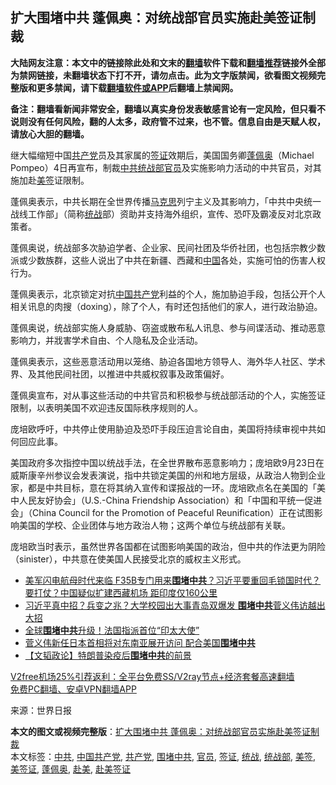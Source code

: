  <h2>扩大围堵中共 蓬佩奥：对统战部官员实施赴美签证制裁</h2> <p class="notice"><b>大陆网友注意：本文中的链接除此处和文末的<a href="https://github.com/bannedbook/fanqiang" >翻墙</a>软件下载和<a href="https://github.com/killgcd/justmysocks/blob/master/README.md">翻墙推荐</a>链接外全部为禁网链接，未翻墙状态下打不开，请勿点击。此为文字版禁闻，欲看图文视频完整版和更多禁闻，请下载<a href="https://github.com/bannedbook/fanqiang">翻墙软件或APP</a>后翻墙上禁闻网。</p><p>备注：翻墙看新闻非常安全，翻墙以真实身份发表敏感言论有一定风险，但只看不说则没有任何风险，翻的人太多，政府管不过来，也不管。信息自由是天赋人权，请放心大胆的翻墙。</b></p>  <div class="entry"> <p id="conimg">继大幅缩短中国<a href="https://www.bannedbook.org/bnews/tag/%e5%85%b1%e4%ba%a7%e5%85%9a/" class="st_tag internal_tag" rel="tag" title="标签 共产党 下的日志">共产党</a>员及其家属的<a href="https://www.bannedbook.org/bnews/tag/%e7%ad%be%e8%af%81/" class="st_tag internal_tag" rel="tag" title="标签 签证 下的日志">签证</a>效期后，美国国务卿<a href="https://www.bannedbook.org/bnews/tag/%E8%93%AC%E4%BD%A9%E5%A5%A5/" class="st_tag internal_tag" rel="tag" title="标签 蓬佩奥 下的日志">蓬佩奥</a>（Michael Pompeo）4日再宣布，制裁<a href="https://www.bannedbook.org/bnews/tag/%e4%b8%ad%e5%85%b1/" class="st_tag internal_tag" rel="tag" title="标签 中共 下的日志">中共</a><a href="https://www.bannedbook.org/bnews/tag/%e7%bb%9f%e6%88%98%e9%83%a8/" class="st_tag internal_tag" rel="tag" title="标签 统战部 下的日志">统战部</a><a href="https://www.bannedbook.org/bnews/tag/%E5%AE%98%E5%91%98/" class="st_tag internal_tag" rel="tag" title="标签 官员 下的日志">官员</a>及实施影响力活动的中共官员，对其施加赴<a href="https://www.bannedbook.org/bnews/tag/%E7%BE%8E%E7%AD%BE/" class="st_tag internal_tag" rel="tag" title="标签 美签 下的日志">美签</a>证限制。</p> <p>蓬佩奥表示，中共长期在全世界传播<span class='wp_keywordlink'><a href="https://www.bannedbook.org/forum2/topic105.html" title="《马克思的成魔之路》" target="_blank">马克思</a></span>列宁主义及其影响力，「中共中央统一战线工作部」（简称<a href="https://www.bannedbook.org/bnews/tag/%e7%bb%9f%e6%88%98/" class="st_tag internal_tag" rel="tag" title="标签 统战 下的日志">统战</a>部）资助并支持海外组织，宣传、恐吓及霸凌反对北京政策者。</p> <p>蓬佩奥说，统战部多次胁迫学者、企业家、民间社团及华侨社团，也包括宗教少数派或少数族群，这些人说出了中共在新疆、西藏和<span class='wp_keywordlink_affiliate'><a href="https://www.bannedbook.org/" title="中国" target="_blank">中国</a></span>各处，实施可怕的伤害人权行为。</p>  <p>蓬佩奥表示，北京锁定对抗<a href="https://www.bannedbook.org/bnews/tag/%e4%b8%ad%e5%9b%bd%e5%85%b1%e4%ba%a7%e5%85%9a/" class="st_tag internal_tag" rel="tag" title="标签 中国共产党 下的日志">中国共产党</a>利益的个人，施加胁迫手段，包括公开个人相关讯息的肉搜（doxing），除了个人，有时还包括他们的家人，进行政治胁迫。</p> <p>蓬佩奥说，统战部实施人身威胁、窃盗或散布私人讯息、参与间谍活动、推动恶意影响力，并戕害学术自由、个人隐私及企业活动。</p> <p>蓬佩奥表示，这些恶意活动用以笼络、胁迫各国地方领导人、海外华人社区、学术界、及其他民间社团，以推进中共威权叙事及政策偏好。</p>  <p>蓬佩奥宣布，对从事这些活动的中共官员和积极参与统战部活动的个人，实施签证限制，以表明美国不欢迎违反国际秩序规则的人。</p> <p>庞培欧呼吁，中共停止使用胁迫及恐吓手段压迫言论自由，美国将持续审视中共如何回应此事。</p> <p>美国政府多次指控中国以统战手法，在全世界散布恶意影响力；庞培欧9月23日在威斯康辛州参议会发表演说，指中共锁定美国的州和地方层级，从政治人物到企业家，都是中共目标，意在将其纳入宣传和谍报战的一环。庞培欧点名在美国的「美中人民友好协会」（U.S.-China Friendship Association）和「中国和平统一促进会」（China Council for the Promotion of Peaceful Reunification）正在试图影响美国的学校、企业团体与地方政治人物；这两个单位与统战部有关联。</p>  <p>庞培欧当时表示，虽然世界各国都在试图影响美国的政治，但中共的作法更为阴险（sinister），中共意在使美国人民接受北京的威权主义形式。</p> <ul class='op-related-articles' title='相关阅读'> <li><a href='https://www.bannedbook.org/bnews/bannedvideo/20201030/1422911.html' target='_blank'>美军闪电航母时代来临 F35B专门用来<b>围堵中共</b>？习近平要重回毛锁国时代？要打仗？中国疑似扩建西藏机场 距印度仅160公里</a></li> <li><a href='https://www.bannedbook.org/bnews/topimagenews/20201016/1415116.html' target='_blank'>习近平真中招？兵变之兆？大学校园出大事青岛双爆发 <b>围堵中共</b>菅义伟访越出大招</a></li> <li><a href='https://www.bannedbook.org/bnews/taiwannews/20201014/1413677.html' target='_blank'>全球<b>围堵中共</b>升级！法国指派首位“印太大使”</a></li> <li><a href='https://www.bannedbook.org/bnews/worldnews/20201013/1413110.html' target='_blank'>菅义伟新任日本首相将对东南亚展开访问 配合美国<b>围堵中共</b></a></li> <li><a href='https://www.bannedbook.org/bnews/comments/20201008/1410365.html' target='_blank'>【文韬政论】特朗普染疫后<b>围堵中共</b>的前景</a></li> </ul> <p class="texttj"> <a href="https://www.bannedbook.org/forum23/topic22702.html" target="_blank">V2free机场25%引荐返利：全平台免费SS/V2ray节点+经济套餐高速翻墙</a><br/> <a href="https://github.com/bannedbook/fanqiang/wiki/%E7%A6%81%E9%97%BB%E7%BD%91%E5%AE%89%E5%8D%93%E7%BF%BB%E5%A2%99%E6%96%B0%E9%97%BBAPP" target="_blank">免费PC翻墙、安卓VPN翻墙APP</a></p><p> 来源：世界日报 </p><a name='sharetosocial'></a>       <div><b>本文的图文或视频完整版</b>：<a href='https://www.bannedbook.org/bnews/topimagenews/20201205/1442290.html'>扩大围堵中共 蓬佩奥：对统战部官员实施赴美签证制裁</a></div>  </div><!--END ENTRY--> <div class="postfooter"> <div>本文标签：<a href="https://www.bannedbook.org/bnews/tag/%e4%b8%ad%e5%85%b1/" rel="tag">中共</a>, <a href="https://www.bannedbook.org/bnews/tag/%e4%b8%ad%e5%9b%bd%e5%85%b1%e4%ba%a7%e5%85%9a/" rel="tag">中国共产党</a>, <a href="https://www.bannedbook.org/bnews/tag/%e5%85%b1%e4%ba%a7%e5%85%9a/" rel="tag">共产党</a>, <a href="https://www.bannedbook.org/bnews/tag/%E5%9B%B4%E5%A0%B5%E4%B8%AD%E5%85%B1/" rel="tag">围堵中共</a>, <a href="https://www.bannedbook.org/bnews/tag/%E5%AE%98%E5%91%98/" rel="tag">官员</a>, <a href="https://www.bannedbook.org/bnews/tag/%e7%ad%be%e8%af%81/" rel="tag">签证</a>, <a href="https://www.bannedbook.org/bnews/tag/%e7%bb%9f%e6%88%98/" rel="tag">统战</a>, <a href="https://www.bannedbook.org/bnews/tag/%e7%bb%9f%e6%88%98%e9%83%a8/" rel="tag">统战部</a>, <a href="https://www.bannedbook.org/bnews/tag/%E7%BE%8E%E7%AD%BE/" rel="tag">美签</a>, <a href="https://www.bannedbook.org/bnews/tag/%E7%BE%8E%E7%AD%BE%E8%AF%81/" rel="tag">美签证</a>, <a href="https://www.bannedbook.org/bnews/tag/%E8%93%AC%E4%BD%A9%E5%A5%A5/" rel="tag">蓬佩奥</a>, <a href="https://www.bannedbook.org/bnews/tag/%E8%B5%B4%E7%BE%8E/" rel="tag">赴美</a>, <a href="https://www.bannedbook.org/bnews/tag/%E8%B5%B4%E7%BE%8E%E7%AD%BE%E8%AF%81/" rel="tag">赴美签证</a></div>  </div><!--END POSTFOOTER--> 